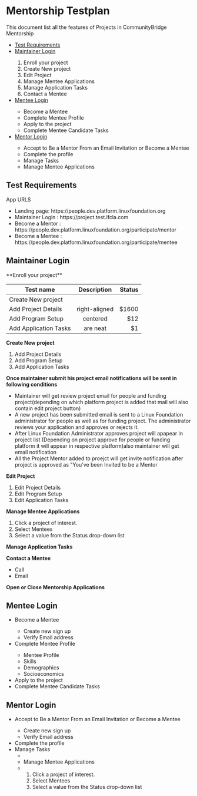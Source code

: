 <h1>Mentorship Testplan</h1>

This document list all the features of Projects in CommunityBridge Mentorship

<ul>
<li><a href="#Test Requirements">Test Requirements</a></li>
<li><a href="#maintainer">Maintainer Login</a></li>
<ol><li>Enroll your project</li>
<li>Create New project</li>
<li>Edit Project</li>
<li>Manage Mentee Applications</li>
<li>Manage Application Tasks</li>
<li>Contact a Mentee</li></ol>
 
<li><a href="#mentee">Mentee Login</a></li>
<ul><li>Become a Mentee</li>
<li>Complete Mentee Profile</li>
<li>Apply to the project</li>
 <li>Complete Mentee Candidate Tasks</li></ul>

<li><a href="#mentor">Mentor Login</a> </li>
<ul><li>Accept to Be a Mentor From an Email Invitation or Become a Mentee</li>
<li>Complete the profile</li>
<li>Manage Tasks</li>
<li>Manage Mentee Applications</li></ul></ul>


<h2 id="Test Requirements">Test Requirements</h2>
App URLS
<ul><li>Landing page: https://people.dev.platform.linuxfoundation.org</li>
<li>Maintainer Login : https://project.test.lfcla.com</li>
<li>Become a Mentor : https://people.dev.platform.linuxfoundation.org/participate/mentor</li>
 <li>Become a Mentee : https://people.dev.platform.linuxfoundation.org/participate/mentee</li></ul>
 

<h2 id="maintainer">Maintainer Login</h2>
**Enroll your project**</br>

| Test name	          | Description	           | Status  |
| --------------------|:-------------:| -----:|
|Create New project   |
|Add Project Details  | right-aligned | $1600 |
|Add Program Setup    | centered      |   $12 |
|Add Application Tasks| are neat      |    $1 |




















**Create New project**</br>
<ol><li>Add Project Details</li>
<li>Add Program Setup</li>
<li>Add Application Tasks</li></ol>


**Once maintainer submit his project email notifications will be sent in following conditions**
<ul><li>
Maintainer will get review project email for people and funding project(depending on which platform project is added that mail will also contain edit project button)
</li><li>
A new project has been submitted email is sent to a Linux Foundation administrator for people as well as for funding project. The administrator reviews your application and approves or rejects it.
</li><li>
After Linux Foundation Administrator approves project will apapear in project list (Depending on project approve for people or funding platform it will appear in respective platform)also maintainer will get email notification
</li><li>
All the Project Mentor added to proejct will get invite notification after project is approved as "You've been Invited to be a Mentor
</li></ul>


**Edit Project**</br>
<ol><li>Edit Project Details</li>
<li>Edit Program Setup</li>
<li>Edit Application Tasks</li></ol>

**Manage Mentee Applications**
<ol><li>Click a project of interest.</li>
<li>Select Mentees</li>
<li>Select a value from the Status drop-down list</li></ol>

**Manage Application Tasks**

**Contact a Mentee**
<ul><li>Call</li>
<li>Email</li></ul>

**Open or Close Mentorship Applications**


<h2 id="mentee">Mentee Login</h2>


<ul><li>Become a Mentee</li>
<ul><li>Create new sign up</li>
<li>Verify Email address</li></ul>

<li>Complete Mentee Profile</li>
<ul><li>Mentee Profile</li>
<li>Skills</li>
<li>Demographics</li>
<li>Socioeconomics</li></ul>
 
<li>Apply to the project</li>
 
<li>Complete Mentee Candidate Tasks</li></ul>
  
<h2 id="mentor">Mentor Login</h2>

<ul><li>Accept to Be a Mentor From an Email Invitation or Become a Mentee</li>
<ul><li>Create new sign up</li>
<li>Verify Email address</li></ul>
<li>Complete the profile</li>
<li>Manage Tasks<ul><li>
 
<li>Manage Mentee Applications<li>
<ol><li>Click a project of interest.</li>
<li>Select Mentees</li>
<li>Select a value from the Status drop-down list</li></ol></ul>
